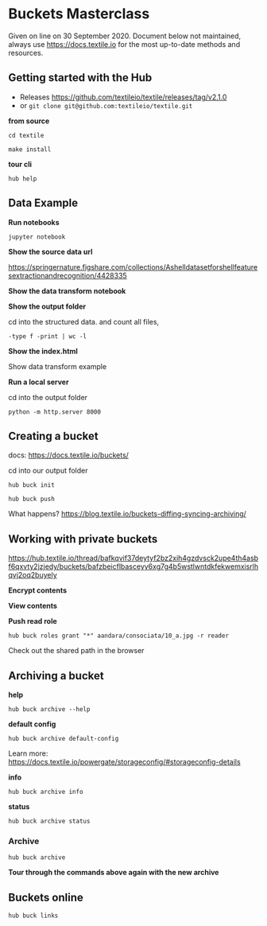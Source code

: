 # Buckets Masterclass

Given on line on 30 September 2020. Document below not maintained, always use https://docs.textile.io for the most up-to-date methods and resources.

## Getting started with the Hub

* Releases https://github.com/textileio/textile/releases/tag/v2.1.0
* or `git clone git@github.com:textileio/textile.git`

**from source**

`cd textile`

`make install`

**tour cli**

`hub help`


## Data Example

**Run notebooks**

`jupyter notebook`

**Show the source data url**

https://springernature.figshare.com/collections/Ashelldatasetforshellfeaturesextractionandrecognition/4428335

**Show the data transform notebook**

**Show the output folder**

cd into the structured data. and count all files,

`-type f -print | wc -l`

**Show the index.html**

Show data transform example

**Run a local server**

cd into the output folder

`python -m http.server 8000`

## Creating a bucket

docs: https://docs.textile.io/buckets/

cd into our output folder

`hub buck init`

`hub buck push`

What happens? https://blog.textile.io/buckets-diffing-syncing-archiving/

## Working with private buckets

https://hub.textile.io/thread/bafkqvif37deytyf2bz2xih4gzdvsck2upe4th4asbf6qxvty2jzjedy/buckets/bafzbeicflbasceyy6xg7g4b5wstlwntdkfekwemxisrlhqvj2oq2buyely

**Encrypt contents**

**View contents**

**Push read role**

`hub buck roles grant "*" aandara/consociata/10_a.jpg -r reader`

Check out the shared path in the browser

## Archiving a bucket

**help**

`hub buck archive --help`

**default config**

`hub buck archive default-config`

Learn more: https://docs.textile.io/powergate/storageconfig/#storageconfig-details

**info**

`hub buck archive info`

**status**

`hub buck archive status`

### Archive

`hub buck archive`

**Tour through the commands above again with the new archive**

## Buckets online

```sh
hub buck links
```

